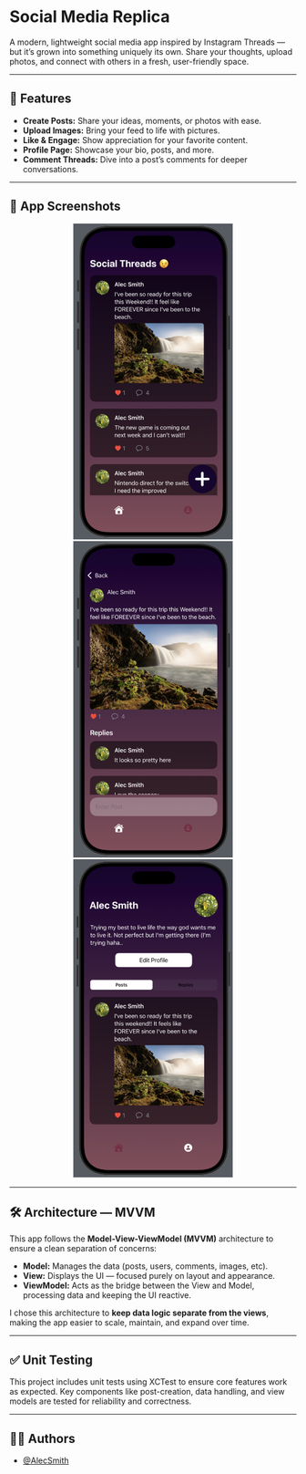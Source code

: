 # Social Media Replica  

A modern, lightweight social media app inspired by Instagram Threads — but it’s grown into something uniquely its own. Share your thoughts, upload photos, and connect with others in a fresh, user-friendly space.  

---

## 🚀 Features  

- **Create Posts:** Share your ideas, moments, or photos with ease.  
- **Upload Images:** Bring your feed to life with pictures.  
- **Like & Engage:** Show appreciation for your favorite content.  
- **Profile Page:** Showcase your bio, posts, and more.  
- **Comment Threads:** Dive into a post’s comments for deeper conversations.  

---

## 📱 App Screenshots  

<p align="center">
    <img src="https://github.com/sharktankful/SocialThread/blob/main/SocialThread/Assets.xcassets/App%20Images/image_1.imageset/image_1.png" width="280" />
    <img src="https://github.com/sharktankful/SocialThread/blob/main/SocialThread/Assets.xcassets/App%20Images/image_2.imageset/image_2.png" width="280" />
    <img src="https://github.com/sharktankful/SocialThread/blob/main/SocialThread/Assets.xcassets/App%20Images/image_3.imageset/image_2.png" width="280" />
</p>

---

## 🛠 Architecture — MVVM  

This app follows the **Model-View-ViewModel (MVVM)** architecture to ensure a clean separation of concerns:  

- **Model:** Manages the data (posts, users, comments, images, etc).  
- **View:** Displays the UI — focused purely on layout and appearance.  
- **ViewModel:** Acts as the bridge between the View and Model, processing data and keeping the UI reactive.  

I chose this architecture to **keep data logic separate from the views**, making the app easier to scale, maintain, and expand over time.  

---

## ✅ Unit Testing

This project includes unit tests using XCTest to ensure core features work as expected. Key components like post-creation, data handling, and view models are tested for reliability and correctness.

---

## 👨‍💻 Authors  

- [@AlecSmith](https://github.com/sharktankful)  
